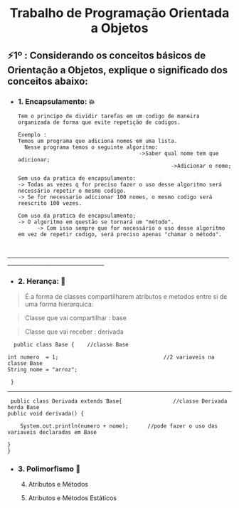 <h1 align="center">Trabalho de Programação Orientada a  Objetos</h1>

<h2>⚡1º : Considerando os conceitos básicos de Orientação a Objetos, explique o significado dos conceitos abaixo:</h2>

- <h3> 1. Encapsulamento:  💥</h3>
      
      Tem o princípo de dividir tarefas em um codigo de maneira organizada de forma que evite repetição de codigos.
      
      Exemplo :
      Temos um programa que adiciona nomes em uma lista.
        Nesse programa temos o seguinte algoritmo:
	                                        ->Saber qual nome tem que adicionar;
						                              ->Adicionar o nome;
																					
      Sem uso da pratica de encapsulamento:
      -> Todas as vezes q for preciso fazer o uso desse algoritmo será necessário repetir o mesmo codigo. 
      -> Se for necessario adicionar 100 nomes, o mesmo codigo será reescrito 100 vezes.
      
      Com uso da pratica de encapsulamento;
      -> O algoritmo em questão se tornará um "método".
			-> Com isso sempre que for necessário o uso desse algoritmo em vez de repetir codigo, será preciso apenas "chamar o método".
      
</br>
________________________________________________________________________________________________________________
</br>

- <h3>2. Herança:  💫</h3>
> <p>É a forma de classes compartilharem atributos e metodos entre si de uma forma hierarquica:</p>

> <p>Classe que vai compartilhar : base </p>

> <p>Classe que vai receber : derivada </p>
  
      public class Base {    //classe Base
	
	int numero  = 1;                                 //2 variaveis na classe Base
	String nome = "arroz";   
	
     }
     
________________________________________________________________________________________________________________
     
     public class Derivada extends Base{                //classe Derivada herda Base
	public void derivada() {
		
		System.out.println(numero + nome);      //pode fazer o uso das variaveis declaradas em Base
		
	}
    }
- <h3>3. Polimorfismo  🐸</h3>
     
    
    
    
    
    4. Atributos e Métodos
    
    5. Atributos e Métodos Estáticos





